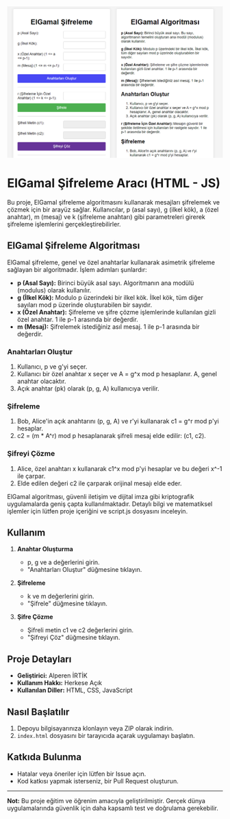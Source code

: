 <img src="https://github.com/alperenirtik/elgamalsifreleme/blob/main/elgamal-sifreleme.PNG?raw=true" alt="Js El Gamal Şifreleme">

# ElGamal Şifreleme Aracı (HTML - JS)

Bu proje, ElGamal şifreleme algoritmasını kullanarak mesajları şifrelemek ve çözmek için bir arayüz sağlar. Kullanıcılar, p (asal sayı), g (ilkel kök), a (özel anahtar), m (mesaj) ve k (şifreleme anahtarı) gibi parametreleri girerek şifreleme işlemlerini gerçekleştirebilirler.

## ElGamal Şifreleme Algoritması

ElGamal şifreleme, genel ve özel anahtarlar kullanarak asimetrik şifreleme sağlayan bir algoritmadır. İşlem adımları şunlardır:

- **p (Asal Sayı):** Birinci büyük asal sayı. Algoritmanın ana modülü (modulus) olarak kullanılır.
- **g (İlkel Kök):** Modulo p üzerindeki bir ilkel kök. İlkel kök, tüm diğer sayıları mod p üzerinde oluşturabilen bir sayıdır.
- **x (Özel Anahtar):** Şifreleme ve şifre çözme işlemlerinde kullanılan gizli özel anahtar. 1 ile p-1 arasında bir değerdir.
- **m (Mesaj):** Şifrelemek istediğiniz asıl mesaj. 1 ile p-1 arasında bir değerdir.

### Anahtarları Oluştur

1. Kullanıcı, p ve g'yi seçer.
2. Kullanıcı bir özel anahtar x seçer ve A = g^x mod p hesaplanır. A, genel anahtar olacaktır.
3. Açık anahtar (pk) olarak (p, g, A) kullanıcıya verilir.

### Şifreleme

1. Bob, Alice'in açık anahtarını (p, g, A) ve r'yi kullanarak c1 = g^r mod p'yi hesaplar.
2. c2 = (m * A^r) mod p hesaplanarak şifreli mesaj elde edilir: (c1, c2).

### Şifreyi Çözme

1. Alice, özel anahtarı x kullanarak c1^x mod p'yi hesaplar ve bu değeri x^-1 ile çarpar.
2. Elde edilen değeri c2 ile çarparak orijinal mesajı elde eder.

ElGamal algoritması, güvenli iletişim ve dijital imza gibi kriptografik uygulamalarda geniş çapta kullanılmaktadır. Detaylı bilgi ve matematiksel işlemler için lütfen proje içeriğini ve script.js dosyasını inceleyin.

## Kullanım

1. **Anahtar Oluşturma**
   - p, g ve a değerlerini girin.
   - "Anahtarları Oluştur" düğmesine tıklayın.

2. **Şifreleme**
   - k ve m değerlerini girin.
   - "Şifrele" düğmesine tıklayın.

3. **Şifre Çözme**
   - Şifreli metin c1 ve c2 değerlerini girin.
   - "Şifreyi Çöz" düğmesine tıklayın.

## Proje Detayları

- **Geliştirici:** Alperen İRTİK
- **Kullanım Hakkı:** Herkese Açık
- **Kullanılan Diller:** HTML, CSS, JavaScript

## Nasıl Başlatılır

1. Depoyu bilgisayarınıza klonlayın veya ZIP olarak indirin.
2. `index.html` dosyasını bir tarayıcıda açarak uygulamayı başlatın.

## Katkıda Bulunma

- Hatalar veya öneriler için lütfen bir Issue açın.
- Kod katkısı yapmak isterseniz, bir Pull Request oluşturun.

---

**Not:** Bu proje eğitim ve öğrenim amacıyla geliştirilmiştir. Gerçek dünya uygulamalarında güvenlik için daha kapsamlı test ve doğrulama gerekebilir.

